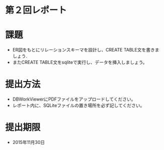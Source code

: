 第２回レポート
========

# 課題

* ER図をもとにリレーションスキーマを設計し、CREATE TABLE文を書きましょう.
* またCREATE TABLE文をsqliteで実行し、データを挿入しましょう。

# 提出方法
* DBWorkViewerにPDFファイルをアップロードしてください。
* レポート内に、SQLiteファイルの置き場所を必ず記してください。

# 提出期限
* 2015年11月30日




